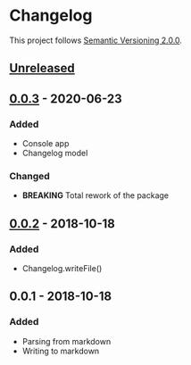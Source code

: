 # Changelog
This project follows [Semantic Versioning 2.0.0](https://semver.org/spec/v2.0.0.html).

## [Unreleased]
## [0.0.3] - 2020-06-23
### Added
- Console app
- Changelog model

### Changed
- **BREAKING** Total rework of the package

## [0.0.2] - 2018-10-18
### Added
- Changelog.writeFile()

## 0.0.1 - 2018-10-18
### Added
- Parsing from markdown
- Writing to markdown

[Unreleased]: https://github.com/f3ath/change/compare/0.0.3...HEAD
[0.0.3]: https://github.com/f3ath/change/compare/0.0.2...0.0.3
[0.0.2]: https://github.com/f3ath/change/compare/0.0.1...0.0.2